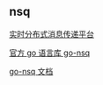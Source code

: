 ## nsq
[实时分布式消息传递平台](https://github.com/nsqio/nsq)

[官方 go 语言库 go-nsq](https://github.com/nsqio/go-nsq)

[go-nsq 文档](https://pkg.go.dev/github.com/nsqio/go-nsq)